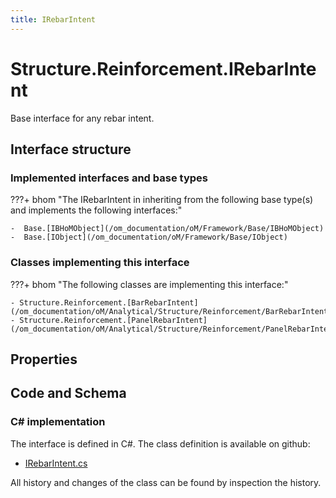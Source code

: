 ```yaml
---
title: IRebarIntent
---
```


# Structure.Reinforcement.IRebarIntent

Base interface for any rebar intent.

## Interface structure

### Implemented interfaces and base types

???+ bhom "The IRebarIntent in inheriting from the following base type(s) and implements the following interfaces:"

    -  Base.[IBHoMObject](/om_documentation/oM/Framework/Base/IBHoMObject)
    -  Base.[IObject](/om_documentation/oM/Framework/Base/IObject)


### Classes implementing this interface

???+ bhom "The following classes are implementing this interface:"

    - Structure.Reinforcement.[BarRebarIntent](/om_documentation/oM/Analytical/Structure/Reinforcement/BarRebarIntent)
    - Structure.Reinforcement.[PanelRebarIntent](/om_documentation/oM/Analytical/Structure/Reinforcement/PanelRebarIntent)


## Properties

## Code and Schema

### C# implementation

The interface is defined in C#. The class definition is available on github:

- [IRebarIntent.cs](https://github.com/BHoM/BHoM/blob/develop/Structure_oM/Reinforcement\IRebarIntent.cs)

All history and changes of the class can be found by inspection the history.
